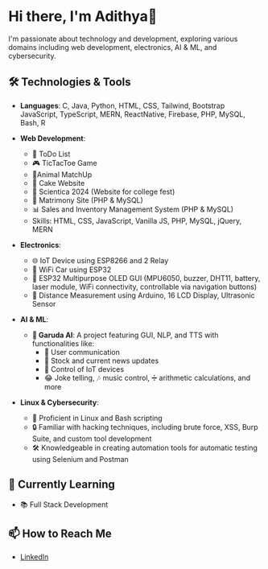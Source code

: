 # Hi there, I'm Adithya👋

I'm passionate about technology and development, exploring various domains including web development, electronics, AI & ML, and cybersecurity.

## 🛠️ Technologies & Tools

- **Languages**: C, Java, Python, HTML, CSS, Tailwind, Bootstrap JavaScript, TypeScript, MERN, ReactNative, Firebase, PHP, MySQL, Bash, R
  
- **Web Development**:
  - 📝 ToDo List
  - 🎮 TicTacToe Game
  - 🐾Animal MatchUp
  - 🎂 Cake Website
  - 🎉 Scientica 2024 (Website for college fest)
  - 💍 Matrimony Site (PHP & MySQL)
  - 📊 Sales and Inventory Management System (PHP & MySQL)
  - Skills: HTML, CSS, JavaScript, Vanilla JS, PHP, MySQL, jQuery, MERN
    
- **Electronics**:
  - 🌐 IoT Device using ESP8266 and 2 Relay
  - 🚗 WiFi Car using ESP32
  - 📱 ESP32 Multipurpose OLED GUI (MPU6050, buzzer, DHT11, battery, laser module, WiFi connectivity, controllable via navigation buttons)
  - 📏 Distance Measurement using Arduino, 16 LCD Display, Ultrasonic Sensor
    
- **AI & ML**:
  - **🚀 Garuda AI**: A project featuring GUI, NLP, and TTS with functionalities like:
    - 💬 User communication
    - 📰 Stock and current news updates
    - 📱 Control of IoT devices
    - 😂 Joke telling, 🎶 music control, ➗ arithmetic calculations, and more
      
- **Linux & Cybersecurity**:
  - 🐧 Proficient in Linux and Bash scripting
  - 🔒 Familiar with hacking techniques, including brute force, XSS, Burp Suite, and custom tool development
  - 🛠️ Knowledgeable in creating automation tools for automatic testing using Selenium and Postman

## 🌱 Currently Learning
- 📚 Full Stack Development

## 📫 How to Reach Me
- [LinkedIn](https://www.linkedin.com/in/adithya-b-r-67b837291/)
